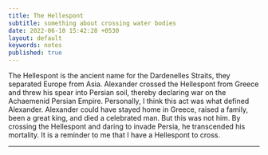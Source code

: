 ```yaml
---
title: The Hellespont
subtitle: something about crossing water bodies 
date: 2022-06-10 15:42:28 +0530
layout: default
keywords: notes
published: true
---
```


The Hellespont is the ancient name for the Dardenelles Straits, they separated Europe from Asia. Alexander crossed the Hellespont from Greece and threw his spear into Persian soil, thereby declaring war on the Achaemenid Persian Empire. Personally, I think this act was what defined Alexander. Alexander could have stayed home in Greece, raised a family, been a great king, and died a celebrated man. But this was not him. By crossing the Hellespont and daring to invade Persia, he transcended his mortality. It is a reminder to me that I have a Hellespont to cross.

---
